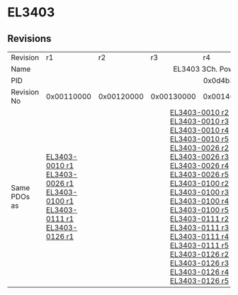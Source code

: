 # EL3403

## Revisions
<table>
<tr>
<td>Revision</td>
<td>r1</td>
<td>r2</td>
<td>r3</td>
<td>r4</td>
<td>r5</td>
<td>r6</td>
<td>r7</td>
</tr>
<tr>
<td>Name</td>
<td colspan=7 align="center">EL3403 3Ch. Power Measuring</td>
</tr>
<tr>
<td>PID</td>
<td colspan=7 align="center">0x0d4b3052</td>
</tr>
<tr>
<td>Revision No</td>
<td>0x00110000</td>
<td>0x00120000</td>
<td>0x00130000</td>
<td>0x00140000</td>
<td>0x00150000</td>
<td>0x00160000</td>
<td>0x00170000</td>
</tr>
<tr>
<td>Same PDOs as</td>
<td><a href="EL3403-0010.md">EL3403-0010 r1</a><br/><a href="EL3403-0026.md">EL3403-0026 r1</a><br/><a href="EL3403-0100.md">EL3403-0100 r1</a><br/><a href="EL3403-0111.md">EL3403-0111 r1</a><br/><a href="EL3403-0126.md">EL3403-0126 r1</a></td>
<td colspan=4 align="center"><a href="EL3403-0010.md">EL3403-0010 r2</a><br/><a href="EL3403-0010.md">EL3403-0010 r3</a><br/><a href="EL3403-0010.md">EL3403-0010 r4</a><br/><a href="EL3403-0010.md">EL3403-0010 r5</a><br/><a href="EL3403-0026.md">EL3403-0026 r2</a><br/><a href="EL3403-0026.md">EL3403-0026 r3</a><br/><a href="EL3403-0026.md">EL3403-0026 r4</a><br/><a href="EL3403-0026.md">EL3403-0026 r5</a><br/><a href="EL3403-0100.md">EL3403-0100 r2</a><br/><a href="EL3403-0100.md">EL3403-0100 r3</a><br/><a href="EL3403-0100.md">EL3403-0100 r4</a><br/><a href="EL3403-0100.md">EL3403-0100 r5</a><br/><a href="EL3403-0111.md">EL3403-0111 r2</a><br/><a href="EL3403-0111.md">EL3403-0111 r3</a><br/><a href="EL3403-0111.md">EL3403-0111 r4</a><br/><a href="EL3403-0111.md">EL3403-0111 r5</a><br/><a href="EL3403-0126.md">EL3403-0126 r2</a><br/><a href="EL3403-0126.md">EL3403-0126 r3</a><br/><a href="EL3403-0126.md">EL3403-0126 r4</a><br/><a href="EL3403-0126.md">EL3403-0126 r5</a></td>
<td colspan=2 align="center"><a href="EL3403-0010.md">EL3403-0010 r6</a><br/><a href="EL3403-0010.md">EL3403-0010 r7</a><br/><a href="EL3403-0010.md">EL3403-0010 r8</a><br/><a href="EL3403-0026.md">EL3403-0026 r6</a><br/><a href="EL3403-0026.md">EL3403-0026 r7</a><br/><a href="EL3403-0026.md">EL3403-0026 r8</a><br/><a href="EL3403-0100.md">EL3403-0100 r6</a><br/><a href="EL3403-0100.md">EL3403-0100 r7</a><br/><a href="EL3403-0100.md">EL3403-0100 r8</a><br/><a href="EL3403-0111.md">EL3403-0111 r6</a><br/><a href="EL3403-0111.md">EL3403-0111 r7</a><br/><a href="EL3403-0111.md">EL3403-0111 r8</a><br/><a href="EL3403-0126.md">EL3403-0126 r6</a><br/><a href="EL3403-0126.md">EL3403-0126 r7</a><br/><a href="EL3403-0126.md">EL3403-0126 r8</a><br/><a href="EL3403-0333.md">EL3403-0333 r7</a><br/><a href="EL3403-0333.md">EL3403-0333 r8</a></td>
</tr>
</table>

